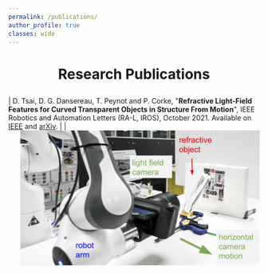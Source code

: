 ```yaml
---
permalink: /publications/
author_profile: true 
classes: wide
---
```


<h1 style="text-align: center; margin-bottom: 1em;">Research Publications</h1>


| D. Tsai, D. G. Dansereau, T. Peynot and P. Corke, "**Refractive Light-Field Features for Curved Transparent Objects in Structure From Motion**", IEEE Robotics and Automation Letters (RA-L, IROS), October 2021. Available on [IEEE](https://ieeexplore.ieee.org/document/9468955) and [arXiv](https://arxiv.org/abs/2103.15349). | <img align="right" alt="refracted light-field features" width="480" src="/assets/images/refracted_lightfield_features.png"/> |
<!-- 
| C. Lehnert, D. Tsai, A. Eriksson, C. McCool, "**3D Move to See: Multi-perspective visual servoing towards the next best view within unstructured and occluded environments**", IEEE International Conference on Intelligent Robots and Systems (IROS), November 2019. Available on [IEEE](https://ieeexplore.ieee.org/document/8967918) and [arXiv](https://arxiv.org/abs/1809.07896). | <img align="right" width="480" alt="Move To See Camera" src="/assets/images/MoveToSee.png"/> |

| D. Tsai, D. G. Dansereau, T. Peynot and P. Corke, "**Distinguishing Refracted Features Using Light Field Cameras With Application to Structure From Motion**", IEEE Robotics and Automation Letters (RA-L, ICRA), April 2019. Available on [IEEE](https://ieeexplore.ieee.org/document/8556460) and [arXiv](https://arxiv.org/abs/1806.07375). | <img align="right" alt="light-field camera on robot arm" width="480" src="/assets/images/KinovaIllum-3_labelled.jpg"/> |

| D. Tsai, D. G. Dansereau, T. Peynot and P. Corke, "**Image-Based Visual Servoing With Light Field Cameras**", IEEE Robotics and Automation Letters (RA-L), April 2017. Available on [IEEE](https://ieeexplore.ieee.org/document/7820142). | <img align="right" alt="mirror camera" width="480" src="/assets/images/lfibvs.png"/> |

| T. L. Molloy, D. Tsai, J. J. Ford and T. Perez, "**Discrete-time inverse optimal control with partial-state information: A soft-optimality approach with constrained state estimation**", IEEE International Conference on Decision and Control (CDC), December 2016. Available on [IEEE](https://ieeexplore.ieee.org/document/7798546) and [QUT ePrints](https://eprints.qut.edu.au/99541/). | <img align="right" alt="light-field camera on robot arm" width="480" src="/assets/images/discrete_inverse_optimal_control.png"/> |

| T. L. Molloy, D. Tsai, J. J. Ford and T. Perez, "**Inverse Two-Player Zero-Sum Dynamic Games**", Australian Control Conference (AuCC), November 2016. Available on [IEEE](https://ieeexplore.ieee.org/document/7868186). | <img align="right" alt="inverse two-player games" width="480" src="/assets/images/inverse-twoplayer-games.png"/> |

| D. Tsai, I. A. D. Nesnas, and D. Zarzhitsky, "**Autonomous Vision-Based Tether-Assisted Rover Docking**", IEEE International Conference on Intelligent Robots and Systems (IROS), November 2013. Available on [IEEE](https://ieeexplore.ieee.org/document/6696757). | <img align="right" alt="duaxel rover" width="480" src="/assets/images/DuAxelDescent.jpg"/> |

| J. A. Marshall and D. Tsai, "**Brief paper periodic formations of multivehicle systems**", IET Control Theory & Applications, March 2011. Available on [ResearchGate](https://www.researchgate.net/publication/224225603_Periodic_formations_of_multivehicle_systems). | <img align="right" alt="multivehicle weave pattern" width="480" src="/assets/images/multivehicle_weave.png"/> | -->



